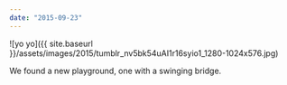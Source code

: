 ```yaml
---
date: "2015-09-23"
---
```


![yo yo]({{ site.baseurl }}/assets/images/2015/tumblr_nv5bk54uAI1r16syio1_1280-1024x576.jpg)

We found a new playground, one with a swinging bridge.
